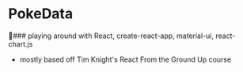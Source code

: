 # PokeData

:cake:### playing around with React, create-react-app, material-ui, react-chart.js
* mostly based off Tim Knight's React From the Ground Up course